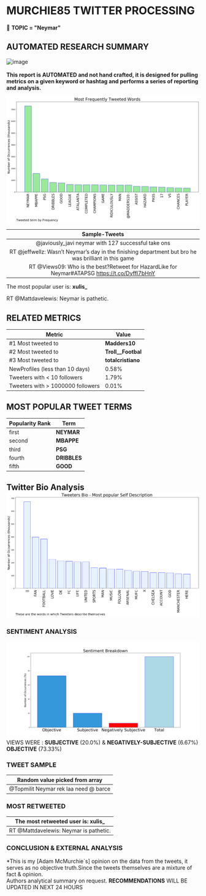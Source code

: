 # MURCHIE85 TWITTER PROCESSING 
&#x1F34E; **TOPIC = "Neymar"**

## AUTOMATED RESEARCH SUMMARY

![image](https://marketingplatform.google.com/about/static/images/gmp/analytics-smb-benefit.jpg)
<br></br>
<b> This report is AUTOMATED and not hand crafted, it is designed for pulling metrics on a given keyword or hashtag and performs a series of reporting and analysis.</b>



![image](TWEETS.png)



|                **Sample-Tweets**        |
| :-------------: |
| @javiously_javi neymar with 127 successful take ons |
| RT @jeffwellz: Wasn’t Neymar’s day in the finishing department but bro he was brilliant in this game |
| RT @Views09: Who is the best?Retweet for HazardLike for Neymar#ATAPSG https://t.co/DyffI7bHnY |

The most popular user is: **xulis_**
<div class="alert alert-block alert-danger"> RT @Mattdavelewis: Neymar is pathetic.</div>

## RELATED METRICS<br>
| Metric | Value |
| ------------- | ------------- |
| #1 Most tweeted to  | **Madders10** |
| #2 Most tweeted to  | **Troll__Footbal** |
| #3 Most tweeted to  | **totalcristiano** |
| NewProfiles (less than 10 days) | 0.58%  |
| Tweeters with < 10 followers  | 1.79%|
| Tweeters with > 1000000 followers  | 0.01%  |



## MOST POPULAR TWEET TERMS 


| Popularity Rank  | Term |
| ------------- | ------------- |
| first  | **NEYMAR**  |
| second  | **MBAPPE**  |
| third  | **PSG** |
| fourth  | **DRIBBLES**  |
| fifth  | **GOOD**  |


## Twitter Bio Analysis![image](BIO.png)
### SENTIMENT ANALYSIS
![image](sentiment.png)
VIEWS WERE : **SUBJECTIVE**  (20.0%) & **NEGATIVELY-SUBJECTIVE** (6.67%) **OBJECTIVE** (73.33%)

### TWEET SAMPLE 
| Random value picked from array |
| ------------- |
|@Topmilit Neymar rek laa need @ barce |

### MOST RETWEETED 

| The most retweeted user is: **xulis_**  |
| ------------- |
| RT @Mattdavelewis: Neymar is pathetic. |

### CONCLUSION & EXTERNAL ANALYSIS

*This is my [Adam McMurchie`s] opinion on the data from the tweets, it serves as no objective truth.Since the tweets themselves are a mixture of fact & opinion.<br>
Authors analytical summary on request.
**RECOMMENDATIONS** WILL BE UPDATED IN NEXT  24 HOURS <br>